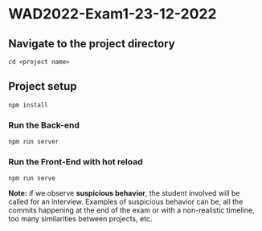 # WAD2022-Exam1-23-12-2022

## Navigate to the project directory
```
cd <project name>
```

## Project setup
```
npm install
```

### Run the Back-end
```
npm run server
```

### Run the Front-End with hot reload
```
npm run serve
```
**Note:** if we observe **suspicious behavior**, the student involved will be called for an interview. Examples of suspicious behavior can be, all the commits happening at the end of the exam or with a non-realistic timeline, too many similarities between projects, etc.




